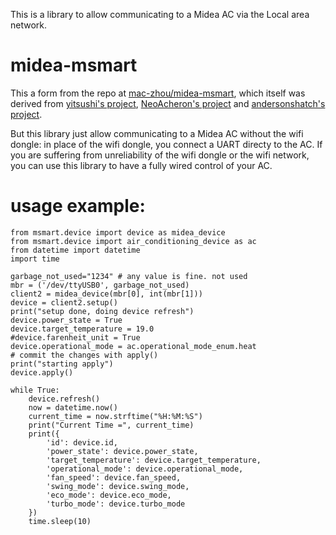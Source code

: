 This is a library to allow communicating to a Midea AC via the Local area network.

# midea-msmart

This a form from the repo at [mac-zhou/midea-msmart](https://github.com/mac-zhou/midea-msmart), which itself was derived from
[yitsushi's project](https://github.com/yitsushi/midea-air-condition), [NeoAcheron's project](https://github.com/NeoAcheron/midea-ac-py) and [andersonshatch's project](https://github.com/andersonshatch/midea-ac-py).

But this library just allow communicating to a Midea AC without the wifi dongle: in place of the wifi dongle, you connect a UART directy to the AC.
If you are suffering from unreliability of the wifi dongle or the wifi network, you can use this library to have a fully wired control of your AC.

# usage example:
```
from msmart.device import device as midea_device
from msmart.device import air_conditioning_device as ac
from datetime import datetime
import time

garbage_not_used="1234" # any value is fine. not used
mbr = ('/dev/ttyUSB0', garbage_not_used)
client2 = midea_device(mbr[0], int(mbr[1]))
device = client2.setup()
print("setup done, doing device refresh")
device.power_state = True
device.target_temperature = 19.0
#device.farenheit_unit = True
device.operational_mode = ac.operational_mode_enum.heat
# commit the changes with apply()
print("starting apply")
device.apply()

while True:
    device.refresh()
    now = datetime.now()
    current_time = now.strftime("%H:%M:%S")
    print("Current Time =", current_time)
    print({
        'id': device.id,
        'power_state': device.power_state,
        'target_temperature': device.target_temperature,
        'operational_mode': device.operational_mode,
        'fan_speed': device.fan_speed,
        'swing_mode': device.swing_mode,
        'eco_mode': device.eco_mode,
        'turbo_mode': device.turbo_mode
    })
    time.sleep(10)
```